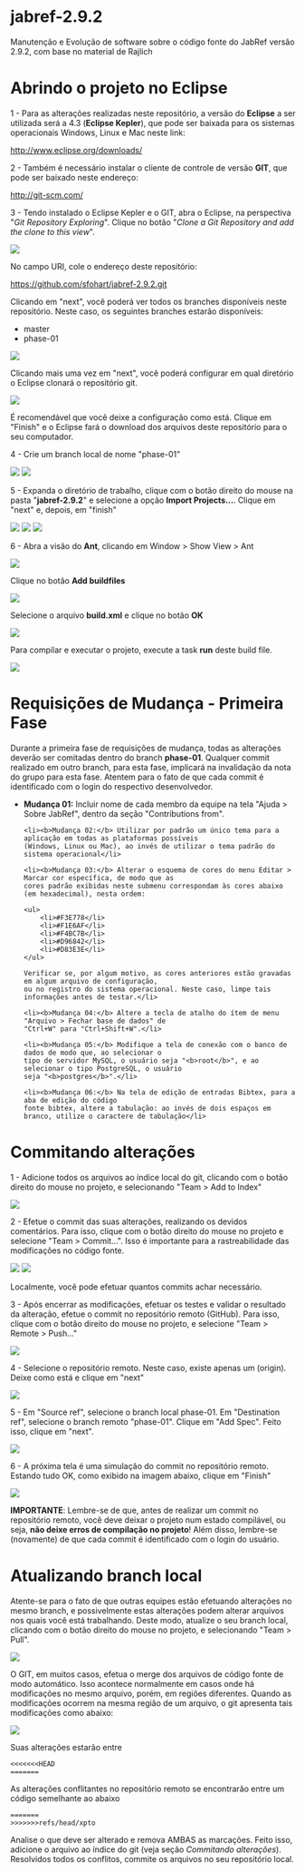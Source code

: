 jabref-2.9.2
============

Manutenção e Evolução de software sobre o código fonte do JabRef versão 2.9.2, com base no  material de Rajlich


Abrindo o projeto no Eclipse
================================================

1 - Para as alterações realizadas neste repositório, a versão do <b>Eclipse</b> a ser utilizada será a 4.3 
(<b>Eclipse Kepler</b>), que pode ser baixada para os sistemas operacionais Windows, Linux e Mac neste link:

http://www.eclipse.org/downloads/

2 - Também é necessário instalar o cliente de controle de versão <b>GIT</b>, que pode ser baixado neste endereço:

http://git-scm.com/

3 - Tendo instalado o Eclipse Kepler e o GIT, abra o Eclipse, na perspectiva "<i>Git Repository Exploring</i>". Clique no 
botão "<i>Clone a Git Repository and add the clone to this view</i>". 

<img src="http://docs.joomla.org/images/b/bd/Git-coders-tutorial-20121009-01.png" />

No campo URI, cole o endereço deste repositório:

https://github.com/sfohart/jabref-2.9.2.git

Clicando em "next", você poderá ver todos os branches disponíveis neste repositório. Neste caso, os seguintes branches estarão 
disponíveis:

<ul>
	<li>master</li>
	<li>phase-01</li>
</ul>

<img src="https://raw.github.com/sfohart/jabref-2.9.2/master/doc/branch-selection.PNG" />

Clicando mais uma vez em "next", você poderá configurar em qual diretório o Eclipse clonará o repositório git.

<img src="https://raw.github.com/sfohart/jabref-2.9.2/master/doc/local-destination.PNG" />

É recomendável que você deixe a configuração como está. Clique em "Finish" e o Eclipse fará o download dos 
arquivos deste repositório para o seu computador.

4 - Crie um branch local de nome "phase-01" 

<img src="https://raw.github.com/sfohart/jabref-2.9.2/master/doc/criando-branch-local.png" />

<img src="https://raw.github.com/sfohart/jabref-2.9.2/master/doc/criando-branch-local-phase-01.png" />

5 - Expanda o diretório de trabalho, clique com o botão direito do mouse na pasta "<b>jabref-2.9.2</b>" e selecione
a opção <b>Import Projects...</b>. Clique em "next" e, depois, em "finish"

<img src="https://raw.github.com/sfohart/jabref-2.9.2/master/doc/import-projects.png" />

<img src="https://raw.github.com/sfohart/jabref-2.9.2/master/doc/import-projects-01.png" />

<img src="https://raw.github.com/sfohart/jabref-2.9.2/master/doc/import-projects-02.png" />

6 - Abra a visão do <b>Ant</b>, clicando em Window > Show View > Ant

<img src="https://raw.github.com/sfohart/jabref-2.9.2/master/doc/configurando-ant.png" />

Clique no botão <b>Add buildfiles</b>

<img src="https://raw.github.com/sfohart/jabref-2.9.2/master/doc/configurando-ant-01.png" />

Selecione o arquivo <b>build.xml</b> e clique no botão <b>OK</b>

<img src="https://raw.github.com/sfohart/jabref-2.9.2/master/doc/configurando-ant-02.png" />

Para compilar e executar o projeto, execute a task <b>run</b> deste build file.

<img src="https://raw.github.com/sfohart/jabref-2.9.2/master/doc/configurando-ant-03.PNG" />


Requisições de Mudança - Primeira Fase
===================================================

Durante a primeira fase de requisições de mudança, todas as alterações deverão ser comitadas dentro do branch
<b>phase-01</b>. Qualquer commit realizado em outro branch, para esta fase, implicará na invalidação da nota do grupo
para esta fase. Atentem para o fato de que cada commit é identificado com o login do respectivo desenvolvedor.


<ul>
	<li><b>Mudança 01:</b> Incluir nome de cada membro da equipe na tela "Ajuda > Sobre JabRef", dentro da seção 
	"Contributions from".</li>
	
	<li><b>Mudança 02:</b> Utilizar por padrão um único tema para a aplicação em todas as plataformas possíveis  
	(Windows, Linux ou Mac), ao invés de utilizar o tema padrão do sistema operacional</li>
	
	<li><b>Mudança 03:</b> Alterar o esquema de cores do menu Editar > Marcar cor específica, de modo que as 
	cores padrão exibidas neste submenu correspondam às cores abaixo (em hexadecimal), nesta ordem:

	<ul>
		<li>#F3E778</li>
		<li>#F1E6AF</li>
		<li>#F4BC7B</li>
		<li>#D96842</li>
		<li>#D83E3E</li>
	</ul>

	Verificar se, por algum motivo, as cores anteriores estão gravadas em algum arquivo de configuração, 
	ou no registro do sistema operacional. Neste caso, limpe tais informações antes de testar.</li>
	
	<li><b>Mudança 04:</b> Altere a tecla de atalho do ítem de menu "Arquivo > Fechar base de dados" de 
	"Ctrl+W" para "Ctrl+Shift+W".</li>
	
	<li><b>Mudança 05:</b> Modifique a tela de conexão com o banco de dados de modo que, ao selecionar o 
	tipo de servidor MySQL, o usuário seja "<b>root</b>", e ao selecionar o tipo PostgreSQL, o usuário 
	seja "<b>postgres</b>".</li>
	
	<li><b>Mudança 06:</b> Na tela de edição de entradas Bibtex, para a aba de edição do código 
	fonte bibtex, altere a tabulação: ao invés de dois espaços em branco, utilize o caractere de tabulação</li>
</ul>

Commitando alterações
===================================================

1 - Adicione todos os arquivos ao índice local do git, clicando com o botão direito do mouse no projeto, e 
selecionando "Team > Add to Index"

<img src="https://raw.github.com/sfohart/jabref-2.9.2/master/doc/commitando-alteracoes.png" />

2 - Efetue o commit das suas alterações, realizando os devidos comentários. Para isso, clique com o botão direito
do mouse no projeto e selecione "Team > Commit...". Isso é importante para a rastreabilidade das modificações 
no código fonte. 

<img src="https://raw.github.com/sfohart/jabref-2.9.2/master/doc/commitando-alteracoes-01.png" />

<img src="https://raw.github.com/sfohart/jabref-2.9.2/master/doc/commitando-alteracoes-02.png" />

Localmente, você pode efetuar quantos commits achar necessário.

3 - Após encerrar as modificações, efetuar os testes e validar o resultado da alteração, efetue o commit no
repositório remoto (GitHub). Para isso, clique com o botão direito do mouse no projeto, e selecione
"Team > Remote > Push..."

<img src="https://raw.github.com/sfohart/jabref-2.9.2/master/doc/commitando-alteracoes-03.png" />

4 - Selecione o repositório remoto. Neste caso, existe apenas um (origin). Deixe como está e clique em "next"

<img src="https://raw.github.com/sfohart/jabref-2.9.2/master/doc/commitando-alteracoes-04.png" />

5 - Em "Source ref", selecione o branch local phase-01. Em "Destination ref", selecione o branch remoto "phase-01".
Clique em "Add Spec". Feito isso, clique em "next".

<img src="https://raw.github.com/sfohart/jabref-2.9.2/master/doc/commitando-alteracoes-05.png" />

6 - A próxima tela é uma simulação do commit no repositório remoto. Estando tudo OK, como exibido na imagem 
abaixo, clique em "Finish"

<img src="https://raw.github.com/sfohart/jabref-2.9.2/master/doc/commitando-alteracoes-06.png" />


<b>IMPORTANTE</b>: Lembre-se de que, antes de realizar um commit no repositório remoto, você deve deixar o 
projeto num estado compilável, ou seja, <b>não deixe erros de compilação no projeto</b>! Além disso, lembre-se 
(novamente) de que cada commit é identificado com o login do usuário.

Atualizando branch local
===================================================

Atente-se para o fato de que outras equipes estão efetuando alterações no mesmo branch, e possivelmente estas 
alterações podem alterar arquivos nos quais você está trabalhando. Deste modo, atualize o seu branch local, clicando
com o botão direito do mouse no projeto, e selecionando "Team > Pull".

<img src="https://raw.github.com/sfohart/jabref-2.9.2/master/doc/atualizando-branch-local.png" />

O GIT, em muitos casos, efetua o merge dos arquivos de código fonte de modo automático. Isso acontece normalmente 
em casos onde há modificações no mesmo arquivo, porém, em regiões diferentes. Quando as modificações ocorrem na mesma
região de um arquivo, o git apresenta tais modificações como abaixo:

<img src="http://eclipsesource.com/blogs/wp-content/uploads/2011/05/screenshot_085.png" />

Suas alterações estarão entre

```
<<<<<<<HEAD
=======
```

As alterações conflitantes no repositório remoto se encontrarão entre um código semelhante ao abaixo

```
=======
>>>>>>>refs/head/xpto
```

Analise o que deve ser alterado e remova AMBAS as marcações. Feito isso, adicione o arquivo ao índice do git 
(veja seção <i>Commitando alterações</i>). Resolvidos todos os conflitos, commite os arquivos no seu 
repositório local.
